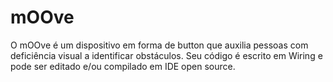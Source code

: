 # mOOve
O mOOve é um dispositivo em forma de button que auxilia pessoas com deficiência visual a identificar obstáculos. Seu código é escrito em Wiring e pode ser editado e/ou compilado em IDE open source.
